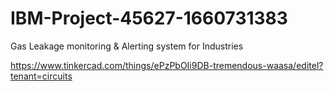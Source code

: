 # IBM-Project-45627-1660731383
Gas Leakage monitoring &amp; Alerting system for Industries

https://www.tinkercad.com/things/ePzPbOIi9DB-tremendous-waasa/editel?tenant=circuits
